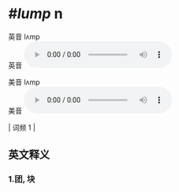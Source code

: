 # ***\#lump*** n
英音 lʌmp  
英音
<audio src="./media/lump1.aac" controls="controls"></audio>

美音 lʌmp  
美音
<audio src="./media/lump2.aac" controls="controls"></audio>



| 词频 1 |  

英文释义
---
### 1.**团, 块**  


